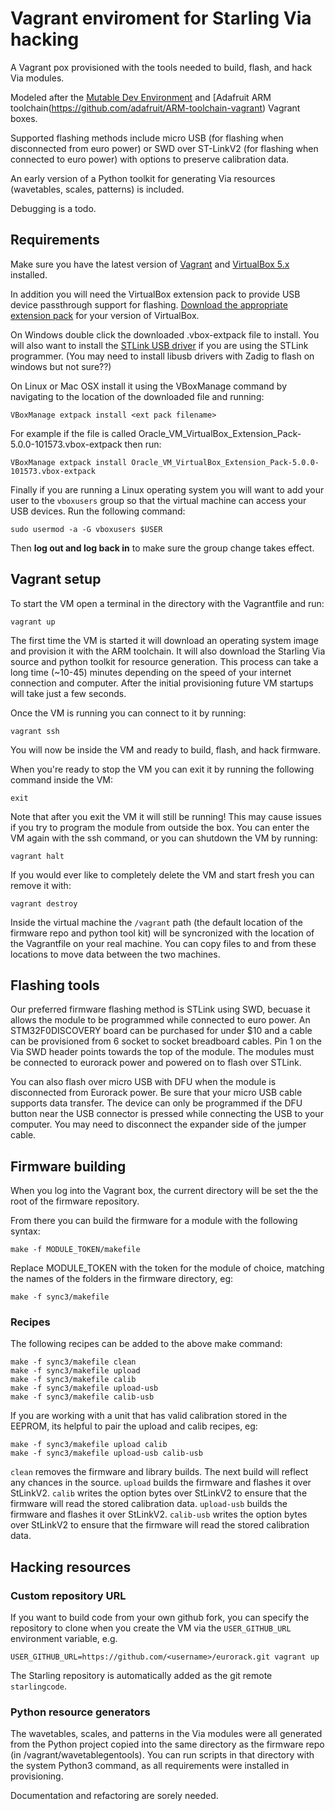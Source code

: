 # Vagrant enviroment for Starling Via hacking
A Vagrant pox provisioned with the tools needed to build, flash, and hack Via modules. 

Modeled after the [Mutable Dev Environment](https://github.com/pichenettes/mutable-dev-environment) and [Adafruit ARM toolchain(https://github.com/adafruit/ARM-toolchain-vagrant) Vagrant boxes.

Supported flashing methods include micro USB (for flashing when disconnected from euro power) or SWD over ST-LinkV2 (for flashing when connected to euro power) with options to preserve calibration data.

An early version of a Python toolkit for generating Via resources (wavetables, scales, patterns) is included.

Debugging is a todo.

## Requirements
Make sure you have the latest version of [Vagrant](https://www.vagrantup.com/downloads.html) and
[VirtualBox 5.x](https://www.virtualbox.org/wiki/Downloads) installed.

In addition you will need the VirtualBox extension pack to provide USB device passthrough support for flashing.  [Download the appropriate extension pack](https://www.virtualbox.org/wiki/Downloads) for your version of VirtualBox.  

On Windows double click the downloaded .vbox-extpack file to install.  You will also want to install the [STLink USB driver](http://www.st.com/web/en/catalog/tools/PF260219) if you are using the STLink programmer. (You may need to install libusb drivers with Zadig to flash on windows but not sure??)

On Linux or Mac OSX install it using the VBoxManage command by navigating to the location of the
downloaded file and running:

    VBoxManage extpack install <ext pack filename>

For example if the file is called Oracle_VM_VirtualBox_Extension_Pack-5.0.0-101573.vbox-extpack then run:

    VBoxManage extpack install Oracle_VM_VirtualBox_Extension_Pack-5.0.0-101573.vbox-extpack

Finally if you are running a Linux operating system you will want to add your user to the `vboxusers` group
so that the virtual machine can access your USB devices.  Run the following command:

    sudo usermod -a -G vboxusers $USER

Then **log out and log back in** to make sure the group change takes effect.

## Vagrant setup
To start the VM open a terminal in the directory with the Vagrantfile and run:

    vagrant up

The first time the VM is started it will download an operating system image and provision it with the ARM
toolchain. It will also download the Starling Via source and python toolkit for resource generation. This process can take a long time (~10-45) minutes depending on the speed of your internet connection and computer.
After the initial provisioning future VM startups will take just a few seconds.

Once the VM is running you can connect to it by running:

    vagrant ssh

You will now be inside the VM and ready to build, flash, and hack firmware.

When you're ready to stop the VM you can exit it by running the following command inside the VM:

    exit

Note that after you exit the VM it will still be running! This may cause issues if you try to program the module from outside the box. You can enter the VM again with the ssh command,
or you can shutdown the VM by running:

    vagrant halt

If you would ever like to completely delete the VM and start fresh you can remove it with:

    vagrant destroy

Inside the virtual machine the `/vagrant` path (the default location of the firmware repo and python tool kit) will be syncronized with the location of the Vagrantfile on your real machine.  You can copy files to and from these locations to move data between the two machines.

## Flashing tools
Our preferred firmware flashing method is STLink using SWD, becuase it allows the module to be programmed while connected to euro power. An STM32F0DISCOVERY board can be purchased for under $10 and a cable can be provisioned from 6 socket to socket breadboard cables. Pin 1 on the Via SWD header points towards the top of the module. The modules must be connected to eurorack power and powered on to flash over STLink.

You can also flash over micro USB with DFU when the module is disconnected from Eurorack power. Be sure that your micro USB cable supports data transfer. The device can only be programmed if the DFU button near the USB connector is pressed while connecting the USB to your computer. You may need to disconnect the expander side of the jumper cable.

## Firmware building
When you log into the Vagrant box, the current directory will be set the the root of the firmware repository.

From there you can build the firmware for a module with the following syntax:

    make -f MODULE_TOKEN/makefile

Replace MODULE_TOKEN with the token for the module of choice, matching the names of the folders in the firmware directory, eg:

    make -f sync3/makefile

### Recipes
The following recipes can be added to the above make command:

    make -f sync3/makefile clean
    make -f sync3/makefile upload
    make -f sync3/makefile calib
    make -f sync3/makefile upload-usb
    make -f sync3/makefile calib-usb

If you are working with a unit that has valid calibration stored in the EEPROM, its helpful to pair the upload and calib recipes, eg:

    make -f sync3/makefile upload calib 
    make -f sync3/makefile upload-usb calib-usb

```clean``` removes the firmware and library builds. The next build will reflect any chances in the source.
```upload``` builds the firmware and flashes it over StLinkV2.
```calib``` writes the option bytes over StLinkV2 to ensure that the firmware will read the stored calibration data.
```upload-usb``` builds the firmware and flashes it over StLinkV2.
```calib-usb``` writes the option bytes over StLinkV2 to ensure that the firmware will read the stored calibration data.

## Hacking resources

### Custom repository URL
If you want to build code from your own github fork, you can specify the repository to clone when you create the VM via the `USER_GITHUB_URL` environment variable, e.g.

    USER_GITHUB_URL=https://github.com/<username>/eurorack.git vagrant up

The Starling repository is automatically added as the git remote `starlingcode`.

### Python resource generators
The wavetables, scales, and patterns in the Via modules were all generated from the Python project copied into the same directory as the firmware repo (in /vagrant/wavetablegentools). You can run scripts in that directory with the system Python3 command, as all requirements were installed in provisioning.

Documentation and refactoring are sorely needed.


